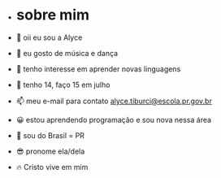 - # sobre mim


- 👋 oii eu sou a Alyce 
- 👀 eu gosto de música e dança 
- 🌱 tenho interesse em aprender novas linguagens 
- 💞️ tenho 14, faço 15 em julho 
- 📫 meu e-mail para contato alyce.tiburci@escola.pr.gov.br 
- 😀 estou aprendendo programação e sou nova nessa área 
- 🌟 sou do Brasil = PR
- 😎 pronome ela/dela
- 🔥 Cristo vive em mim
